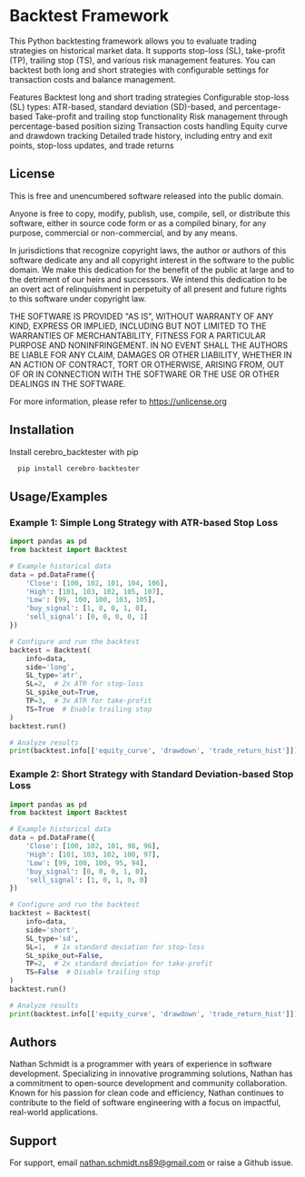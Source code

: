 
# Backtest Framework

This Python backtesting framework allows you to evaluate trading strategies on historical market data. It supports stop-loss (SL), take-profit (TP), trailing stop (TS), and various risk management features. You can backtest both long and short strategies with configurable settings for transaction costs and balance management.

Features
Backtest long and short trading strategies
Configurable stop-loss (SL) types: ATR-based, standard deviation (SD)-based, and percentage-based
Take-profit and trailing stop functionality
Risk management through percentage-based position sizing
Transaction costs handling
Equity curve and drawdown tracking
Detailed trade history, including entry and exit points, stop-loss updates, and trade returns


## License

This is free and unencumbered software released into the public domain.

Anyone is free to copy, modify, publish, use, compile, sell, or
distribute this software, either in source code form or as a compiled
binary, for any purpose, commercial or non-commercial, and by any
means.

In jurisdictions that recognize copyright laws, the author or authors
of this software dedicate any and all copyright interest in the
software to the public domain. We make this dedication for the benefit
of the public at large and to the detriment of our heirs and
successors. We intend this dedication to be an overt act of
relinquishment in perpetuity of all present and future rights to this
software under copyright law.

THE SOFTWARE IS PROVIDED "AS IS", WITHOUT WARRANTY OF ANY KIND,
EXPRESS OR IMPLIED, INCLUDING BUT NOT LIMITED TO THE WARRANTIES OF
MERCHANTABILITY, FITNESS FOR A PARTICULAR PURPOSE AND NONINFRINGEMENT.
IN NO EVENT SHALL THE AUTHORS BE LIABLE FOR ANY CLAIM, DAMAGES OR
OTHER LIABILITY, WHETHER IN AN ACTION OF CONTRACT, TORT OR OTHERWISE,
ARISING FROM, OUT OF OR IN CONNECTION WITH THE SOFTWARE OR THE USE OR
OTHER DEALINGS IN THE SOFTWARE.

For more information, please refer to <https://unlicense.org>


## Installation

Install cerebro_backtester with pip

```python
  pip install cerebro-backtester
```


## Usage/Examples

### Example 1: Simple Long Strategy with ATR-based Stop Loss

```python
import pandas as pd
from backtest import Backtest

# Example historical data
data = pd.DataFrame({
    'Close': [100, 102, 101, 104, 106],
    'High': [101, 103, 102, 105, 107],
    'Low': [99, 100, 100, 103, 105],
    'buy_signal': [1, 0, 0, 1, 0],
    'sell_signal': [0, 0, 0, 0, 1]
})

# Configure and run the backtest
backtest = Backtest(
    info=data,
    side='long',
    SL_type='atr',
    SL=2,  # 2x ATR for stop-loss
    SL_spike_out=True,
    TP=3,  # 3x ATR for take-profit
    TS=True  # Enable trailing stop
)
backtest.run()

# Analyze results
print(backtest.info[['equity_curve', 'drawdown', 'trade_return_hist']])
```

### Example 2: Short Strategy with Standard Deviation-based Stop Loss

```python
import pandas as pd
from backtest import Backtest

# Example historical data
data = pd.DataFrame({
    'Close': [100, 102, 101, 98, 96],
    'High': [101, 103, 102, 100, 97],
    'Low': [99, 100, 100, 95, 94],
    'buy_signal': [0, 0, 0, 1, 0],
    'sell_signal': [1, 0, 1, 0, 0]
})

# Configure and run the backtest
backtest = Backtest(
    info=data,
    side='short',
    SL_type='sd',
    SL=1,  # 1x standard deviation for stop-loss
    SL_spike_out=False,
    TP=2,  # 2x standard deviation for take-profit
    TS=False  # Disable trailing stop
)
backtest.run()

# Analyze results
print(backtest.info[['equity_curve', 'drawdown', 'trade_return_hist']])
```


## Authors

Nathan Schmidt is a  programmer with years of experience in software development. Specializing in innovative programming solutions, Nathan has a commitment to open-source development and community collaboration. Known for his passion for clean code and efficiency, Nathan continues to contribute to the field of software engineering with a focus on impactful, real-world applications.


## Support

For support, email nathan.schmidt.ns89@gmail.com or raise a Github issue.